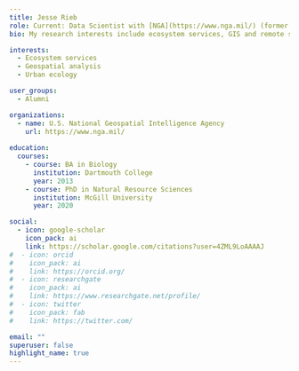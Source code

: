 ```yaml
---
title: Jesse Rieb
role: Current: Data Scientist with [NGA](https://www.nga.mil/) (former postdoc)
bio: My research interests include ecosystem services, GIS and remote sensing, agricultural landscapes, modelling.

interests:
  - Ecosystem services
  - Geospatial analysis
  - Urban ecology

user_groups:
  - Alumni

organizations:
  - name: U.S. National Geospatial Intelligence Agency
    url: https://www.nga.mil/
    
education:
  courses:
    - course: BA in Biology
      institution: Dartmouth College
      year: 2013
    - course: PhD in Natural Resource Sciences
      institution: McGill University 
      year: 2020

social:
  - icon: google-scholar
    icon_pack: ai
    link: https://scholar.google.com/citations?user=4ZML9LoAAAAJ
#  - icon: orcid
#    icon_pack: ai
#    link: https://orcid.org/
#  - icon: researchgate
#    icon_pack: ai
#    link: https://www.researchgate.net/profile/
#  - icon: twitter
#    icon_pack: fab
#    link: https://twitter.com/

email: ""
superuser: false
highlight_name: true
--- 
```


